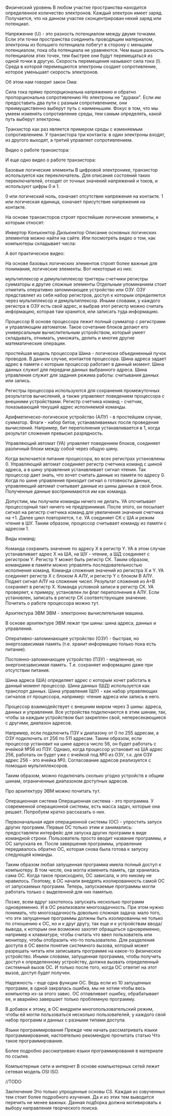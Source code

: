 Физический уровень
В любом участке пространства находится определенное количество электронов. Каждый электрон имеет заряд. Получается, что на данном участке сконцентрирован некий заряд или потенциал.

Напряжение (U) - это разность потенциалом между двумя точками. Если эти точки пространства соединить проводящим материалом, электроны из большего потенциала побегут в сторону с меньшим потенциалом, пока оба потенциала не уравняются. Чем выше разность потенциалом этих точек, тем быстрее они будут перемещаться из одной точки в другую. Скорость перемещения называют сила тока (I). Среда в которой перемещаются электроны создает сопротивление, которое уменьшает скорость электронов.

Об этом нам говорит закон Ома:

Сила тока прямо пропорциональна напряжению и обратно пропорциональна сопротивлению
Но электроны не "дураки". Если им предоставить два пути с разным сопротивлением, они преимущественно выберут путь с наименьшим. Фокус в том, что мы умеем изменять сопротивление среды, тем самым определять, какой путь выберут электроны.

Транзистор как раз является примером среды с изменяемым сопротивлением. У транзистора три контакта: в один электроны входят, из другого выходят, а третий управляет сопротивлением.

Видео о работе транзистора:

И еще одно видео о работе транзистора:

Базовые логические элементы
В цифровой электронике, транзистор используется как переключатель. Для описания состояний таких переключателей, отходят от точных значений напряжений и токов, и используют цифры 0 и 1.

0 или логический ноль, означает отсутствие напряжения на контакте. 1 или логическая единица, означает присутствие напряжения на контакте.

На основе транзисторов строят простейшие логические элементы, к которым относят:

Инвертор
Конъюнктор
Дизъюнктор
Описание основных логических элементов можно найти на сайте. Или посмотреть видео о том, как компьютеры складывает числа:

А вот практическое видео:

На основе базовых логических элементов строят более важные для понимания, логические элементы. Вот некоторые из них:

мультиплексор и демультиплексор
триггеры
счетчики
регистры
сумматоры и другие сложные элементы
Отдельным упоминанием стоит отметить оперативно запоминающее устройство или ОЗУ. ОЗУ представляет из себя набор регистров, доступ к которым определяется через мультиплексор и демультиплексор. Иными словами, у каждого регистра в ОЗУ есть свой адрес, и выбрав этот регистр можно считать информацию, которая там хранится, или записать туда информацию.

Процессор
В основе процессора лежит полный сумматор с регистрами и управляющим автоматом. Такое сочетание блоков делают его универсальным вычислительным устройством, который умеет складывать, отнимать, умножать, делить и многие другие математические операции.

простейшая модель процессора
Шина - логически объединенный пучок проводов. В данном случае, контактов процессора. Шина адреса задает адрес в памяти с которым процессор работает в данный момент. Шина данных служит для передачи данных выбранного адреса. Шина управления служит для задания режима работы: считывания данных или запись.

Регистры процессора используются для сохранения промежуточных результатов вычислений, а также управляют поведением процессора с внешними устройствами. Регистр счетчика команд - счетчик, показывающий текущий адрес исполняемой команды.

Арифметическо-логическое устройство (АЛУ) - в простейшем случае, сумматор. Флаги - набор битов, устанавливаемых после проведения вычислений. Например, бит переполнения устанавливается в 1, когда результат сложения превысил разрядность.

Управляющий автомат (УА) управляет поведением блоков, соединяет различный блоки между собой через общую шину.

Когда включается питание процессора, во всех регистрах установлены 0. Управляющий автомат соединяет регистр счетчика команд с шиной адреса, а в шину управления устанавливает сигнал чтения. Так процессор дает знать, что хочет считать данные из памяти по адресу 0. Когда по шине управления приходит сигнал о готовности данных, управляющий автомат считывает данные из шины данных в свой блок. Полученные данные воспринимаются им как команда.

Допустим, мы получили команды ничего не делать. УА отсчитывает процессорный такт ничего не предпринимая. После этого, он посылает сигнал на регистр счетчика команд для увеличения значения счетчика на +1. Далее цикл повторяется, т.е. УА соединяет СК с ША и режим чтения в ШУ. Таким образом, процессор считывает команду из памяти с адресом 1.

Виды команд:

Команда сохранить значение по адресу X в регистр Y. УА в этом случае устанавливает адрес Х на ША, на ШУ - чтение, а ШД соединяет с регистром Y. Регистр Y может быть регистр СК. Таким образом, командами в памяти можно управлять последовательностью исполнения команд.
Команда сложения значений из регистра X и Y. УА соединяет регистр X c блоком А АЛУ, и регистр Y с блоком B АЛУ. Подает сигнал АЛУ на сложение чисел. Результат сложения из A+B сохраняет в регистр X.
Команда условной записи в регистр СК. УА проверяет, к примеру, установлен ли флаг переполнения в АЛУ. Если установлен, записать в регистр СК соответствующее значение.
Почитать о работе процессора можно тут.

Архитектура ЭВМ
ЭВМ - электронно вычислительная машина.

В основе архитектуре ЭВМ лежат три шины: шина адреса, данных и управления.

Оперативно-запоминающее устройство (ОЗУ) - быстрая, но энергозависимая память (т.е. хранит информацию только пока есть питание).

Постоянно-запоминающее устройство (ПЗУ) - медленная, но энергонезависимая память. Т.е. сохраняет информацию даже при отсутствии питания.

Шина адреса (ША) определяет адрес с которым хочет работать в данный момент процессор. Шина данных (ШД) используется как транспорт данных. Шина управления (ШУ) - как набор управляющих сигналов от процессора, например: чтение адреса или запись в него.

Процессор взаимодействует с внешним миром через 3 шины: адреса, данных и управления. Все устройства подключаются в этим шинам, так, чтобы за каждым устройством был закреплен свой, непересекающиеся с другими, диапазон адресов.

Например, если подключить ПЗУ к диапазону от 0 по 255 адресам, а ОЗУ подключить от 256 по 511 адресам. Таким образом, если процессор установит на шине адреса число 56, он будет работать с ячейкой №56 из ПЗУ. Однако, когда процессор установит на ША адрес 256, работать он будет уже с ячейкой под №0 из ОЗУ, т.к. для ОЗУ адрес 256 - это ячейка №0. Согласование адресов реализуется с помощью мультиплексоров.

Таким образом, можно подключать сколько угодно устройств к общим шинам, ограниченные диапазоном доступных адресов.

Про архитектуру ЭВМ можно почитать тут.

Операционная система
Операционная система - это программа. У современной операционной системы, есть масса задач, которые она решает. Попробуем кратко рассказать о них.

Первоначальная идея операционной системы (ОС) - упростить запуск других программ. Первые ОС только этим и занимались: предоставляли интерфейс для запуска других программ в виде командной строки. Пользователь просто вводит название программы, и ОС запускала ее. После завершения программы, управление передавалось обратно ОС, которая снова была готова к запуску следующей команды.

Таким образом любая запущенная программа имела полный доступ к компьютеру. В том числе, она могла изменить память, где хранилась сама ОС. Когда такое происходило, ОС зависала, и это никому не нравилось. Поэтому, в ОС начали внедрять изолированность самой ОС от запускаемых программ. Теперь, запускаемые программы могли работать только с выделенной для них памятью.

Позже, всем вдруг захотелось запускать несколько программ одновременно. И в ОС реализовали многозадачность. При этом нужно понимать, что многозадачность довольно сложная задача: мало того, что эти запущенные программы должны быть изолированны не только по отношению к ОС, но и к друг другу, так еще и к устройствам ввода/вывода, к которым они возможно захотят обращаться одновременно, например к клавиатуре, чтобы считать что ввел пользователь или монитору, чтобы отобразить что-то пользователю. Для разделения доступа в ОС ввели понятие системного вызова, который может разрешать читать или записывать программе на какое-то физическое устройство. Иными словами, запущенная программа, чтобы получить доступ к определенному устройству, должна вызвать определенный системный вызов ОС. И только после того, когда ОС ответит на этот вызов, доступ будет получен.

Надежность - еще одна функции ОС. Ведь если из 10 запущенных программ, в одной закралась ошибка, мы не хотим чтобы весь компьютер из-за этого завис. ОС отлавливает ошибку, обрабатывает ее, и аварийно завершает только проблемную программу.

В добавок к этому, в ОС внедрили многопользовательский режим, чтобы ей могли пользоваться несколько пользователей, у каждого свой набор программ и данных с разными типами доступа.

Языки программирования
Прежде чем начать рассматривать языки программирования, настоятельно рекомендую прочитать статью Что такое программирование.

Более подробно рассматриваю языки программирования в материале по ссылке.

Компьютерные сети и интернет
В основе компьютерных сетей лежит сетевая модель OSI ISO.

//TODO

Заключение
Это только упрощенные основы CS. Каждая из озвученных тем стоит более подробного изучения. Да и из этих тем выводится перечить не менее важных. Данная подборка должна мотивировать к выбору направления творческого поиска.
